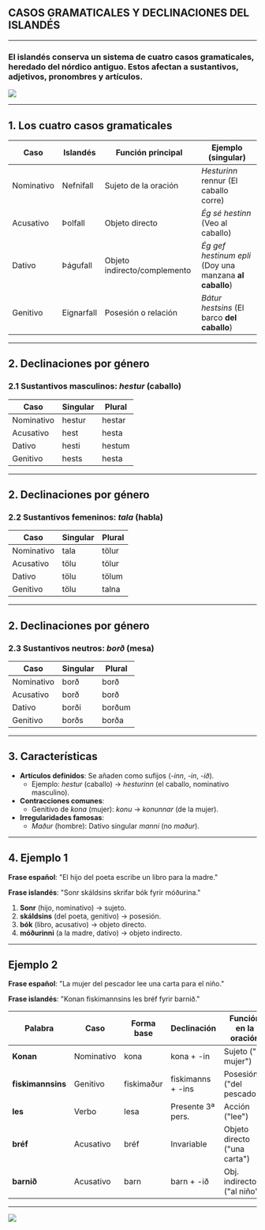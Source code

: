 ## CASOS GRAMATICALES Y DECLINACIONES DEL ISLANDÉS

----------

### El islandés conserva un sistema de **cuatro casos gramaticales**, heredado del nórdico antiguo. Estos afectan a sustantivos, adjetivos, pronombres y artículos.

![](https://media.tacdn.com/media/attractions-splice-spp-674x446/06/d7/d8/87.jpg)

---

## 1. Los cuatro casos gramaticales

| Caso       | Islandés    | Función principal                 | Ejemplo (singular)          |
|------------|-------------|-----------------------------------|-----------------------------|
| Nominativo | Nefnifall   | Sujeto de la oración              | *Hesturinn* rennur (El caballo corre) |
| Acusativo  | Þolfall     | Objeto directo                    | *Ég sé hestinn* (Veo al caballo) |
| Dativo     | Þágufall    | Objeto indirecto/complemento      | *Ég gef hestinum epli* (Doy una manzana **al caballo**) |
| Genitivo   | Eignarfall  | Posesión o relación               | *Bátur hestsins* (El barco **del caballo**) |

---

## 2. Declinaciones por género
### 2.1 Sustantivos masculinos: *hestur* (caballo)
| Caso       | Singular  | Plural    |
|------------|----------|----------|
| Nominativo | hestur   | hestar   |
| Acusativo  | hest     | hesta    |
| Dativo     | hesti    | hestum   |
| Genitivo   | hests    | hesta    |

---

## 2. Declinaciones por género
### 2.2 Sustantivos femeninos: *tala* (habla)
| Caso       | Singular  | Plural    |
|------------|----------|----------|
| Nominativo | tala     | tölur    |
| Acusativo  | tölu     | tölur    |
| Dativo     | tölu     | tölum    |
| Genitivo   | tölu     | talna    |

---

## 2. Declinaciones por género
### 2.3 Sustantivos neutros: *borð* (mesa)
| Caso       | Singular  | Plural    |
|------------|----------|----------|
| Nominativo | borð     | borð     |
| Acusativo  | borð     | borð     |
| Dativo     | borði    | borðum   |
| Genitivo   | borðs    | borða    |

---

## 3. Características
- **Artículos definidos**: Se añaden como sufijos (*-inn*, *-in*, *-ið*).
  - Ejemplo: *hestur* (caballo) → *hesturinn* (el caballo, nominativo masculino).
- **Contracciones comunes**:  
  - Genitivo de *kona* (mujer): *konu* → *konunnar* (de la mujer).
- **Irregularidades famosas**:
  - *Maður* (hombre): Dativo singular *manni* (no *maður*).

---

## 4. Ejemplo 1
**Frase español**: "El hijo del poeta escribe un libro para la madre." 

**Frase islandés**: "Sonr skáldsins skrifar bók fyrir móðurina."

1. **Sonr** (hijo, nominativo) → sujeto.
2. **skáldsins** (del poeta, genitivo) → posesión.
3. **bók** (libro, acusativo) → objeto directo.
4. **móðurinni** (a la madre, dativo) → objeto indirecto.

---

## Ejemplo 2
**Frase español**: "La mujer del pescador lee una carta para el niño."

**Frase islandés**: "Konan fiskimannsins les bréf fyrir barnið."

| Palabra         | Caso          | Forma base  | Declinación       | Función en la oración       |
|-----------------|---------------|-------------|-------------------|-----------------------------|
| **Konan**       | Nominativo    | kona        | kona + -in        | Sujeto ("La mujer")         |
| **fiskimannsins**| Genitivo      | fiskimaður  | fiskimanns + -ins | Posesión ("del pescador")   |
| **les**         | Verbo         | lesa        | Presente 3ª pers. | Acción ("lee")              |
| **bréf**        | Acusativo     | bréf        | Invariable        | Objeto directo ("una carta")|
| **barnið**      | Acusativo     | barn        | barn + -ið        | Obj. indirecto ("al niño")  |

---

![](https://previews.123rf.com/images/dizanna/dizanna2012/dizanna201200432/161255799-takk-gracias-en-island%C3%A9s-word-cloud-en-diferentes-idiomas.jpg)